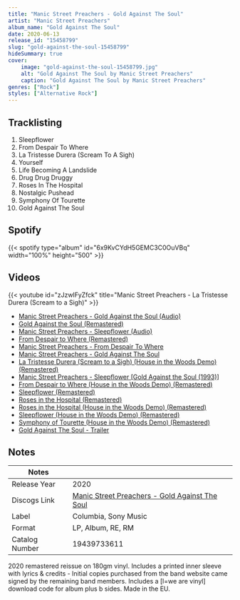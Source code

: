 ```yaml
---
title: "Manic Street Preachers - Gold Against The Soul"
artist: "Manic Street Preachers"
album_name: "Gold Against The Soul"
date: 2020-06-13
release_id: "15458799"
slug: "gold-against-the-soul-15458799"
hideSummary: true
cover:
    image: "gold-against-the-soul-15458799.jpg"
    alt: "Gold Against The Soul by Manic Street Preachers"
    caption: "Gold Against The Soul by Manic Street Preachers"
genres: ["Rock"]
styles: ["Alternative Rock"]
---
```

## Tracklisting
1. Sleepflower
2. From Despair To Where
3. La Tristesse Durera (Scream To A Sigh)
4. Yourself
5. Life Becoming A Landslide
6. Drug Drug Druggy
7. Roses In The Hospital
8. Nostalgic Pushead
9. Symphony Of Tourette
10. Gold Against The Soul
## Spotify
{{< spotify type="album" id="6x9KvCYdH5GEMC3C0OuVBq" width="100%" height="500" >}}

## Videos
{{< youtube id="zJzwIFyZfck" title="Manic Street Preachers - La Tristesse Durera (Scream to a Sigh)" >}}
- [Manic Street Preachers - Gold Against the Soul (Audio)](https://www.youtube.com/watch?v=xJw2KqxlLho)
- [Gold Against the Soul (Remastered)](https://www.youtube.com/watch?v=X_Q8YEr_GQU)
- [Manic Street Preachers - Sleepflower (Audio)](https://www.youtube.com/watch?v=K4Wqb5LerKk)
- [From Despair to Where (Remastered)](https://www.youtube.com/watch?v=REK6Q6a2PQE)
- [Manic Street Preachers - From Despair To Where](https://www.youtube.com/watch?v=zF3VRIcYkAU)
- [Manic Street Preachers - Gold Against The Soul](https://www.youtube.com/watch?v=U-HSjtwmbeI)
- [La Tristesse Durera (Scream to a Sigh) (House in the Woods Demo) (Remastered)](https://www.youtube.com/watch?v=nBmAo-gy4Wo)
- [Manic Street Preachers - Sleepflower [Gold Against the Soul (1993)]](https://www.youtube.com/watch?v=Nhy36oGWgNs)
- [From Despair to Where (House in the Woods Demo) (Remastered)](https://www.youtube.com/watch?v=gQnMvWx0xB0)
- [Sleepflower (Remastered)](https://www.youtube.com/watch?v=CZLU57Xge9c)
- [Roses in the Hospital (Remastered)](https://www.youtube.com/watch?v=qNZNsOKtX-U)
- [Roses in the Hospital (House in the Woods Demo) (Remastered)](https://www.youtube.com/watch?v=FR0WT7rx-Bo)
- [Sleepflower (House in the Woods Demo) (Remastered)](https://www.youtube.com/watch?v=NCBLSOwAurY)
- [Symphony of Tourette (House in the Woods Demo) (Remastered)](https://www.youtube.com/watch?v=3Pgui4hr9SA)
- [Gold Against The Soul - Trailer](https://www.youtube.com/watch?v=8qaD-U7fS24)

## Notes
| Notes          |             |
| ---------------| ----------- |
| Release Year   | 2020 |
| Discogs Link   | [Manic Street Preachers - Gold Against The Soul](https://www.discogs.com/release/15458799-Manic-Street-Preachers-Gold-Against-The-Soul) |
| Label          | Columbia, Sony Music |
| Format         | LP, Album, RE, RM |
| Catalog Number | 19439733611 |

2020 remastered reissue on 180gm vinyl.  Includes a printed inner sleeve with lyrics & credits - Initial copies purchased from the band website came signed by the remaining band members.  Includes a [l=we are vinyl] download code for album plus b sides.  Made in the EU.
